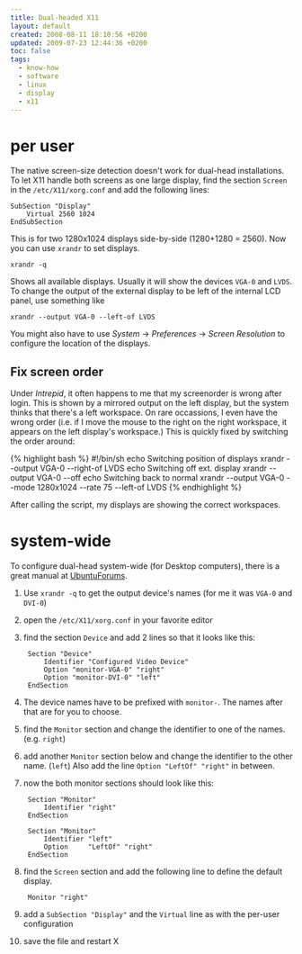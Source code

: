 ```yaml
---
title: Dual-headed X11
layout: default
created: 2008-08-11 18:10:56 +0200
updated: 2009-07-23 12:44:36 +0200
toc: false
tags:
  - know-how
  - software
  - linux
  - display
  - x11
---
```

per user
========

The native screen-size detection doesn't work for dual-head installations. To let X11 handle both screens as one large
display, find the section `Screen` in the `/etc/X11/xorg.conf` and add the following lines:

~~~
SubSection "Display"
    Virtual 2560 1024
EndSubSection
~~~

This is for two 1280x1024 displays side-by-side (1280+1280 = 2560). Now you can use `xrandr` to set displays.

    xrandr -q

Shows all available displays. Usually it will show the devices `VGA-0` and `LVDS`. To change the output of the external
display to be left of the internal LCD panel, use something like

    xrandr --output VGA-0 --left-of LVDS

You might also have to use *System* → *Preferences* → *Screen Resolution* to configure the location of the displays.


Fix screen order
----------------

Under *Intrepid*, it often happens to me that my screenorder is wrong after login. This is shown by a mirrored output on
the left display, but the system thinks that there's a left workspace. On rare occassions, I even have the wrong order
(i.e. if I move the mouse to the right on the right workspace, it appears on the left display's workspace.) This is
quickly fixed by switching the order around:

{% highlight bash %}
#!/bin/sh
echo Switching position of displays
xrandr --output VGA-0 --right-of LVDS
echo Switching off ext. display
xrandr --output VGA-0 --off
echo Switching back to normal
xrandr --output VGA-0 --mode 1280x1024 --rate 75 --left-of LVDS
{% endhighlight %}

After calling the script, my displays are showing the correct workspaces.


system-wide
===========

To configure dual-head system-wide (for Desktop computers), there is a great manual at [UbuntuForums](http://ph.ubuntuforums.com/showthread.php?t=826717).

1. Use `xrandr -q` to get the output device's names (for me it was `VGA-0` and `DVI-0`)
1. open the `/etc/X11/xorg.conf` in your favorite editor
1. find the section `Device` and add 2 lines so that it looks like this:  
  
        Section "Device"
            Identifier "Configured Video Device"
            Option "monitor-VGA-0" "right"
            Option "monitor-DVI-0" "left"
        EndSection
1. The device names have to be prefixed with `monitor-`. The names after that are for you to choose.
1. find the `Monitor` section and change the identifier to one of the names. (e.g. `right`)
1. add another `Monitor` section below and change the identifier to the other name. (`left`) Also add the
   line `Option "LeftOf" "right"` in between.
1. now the both monitor sections should look like this:  
  
        Section "Monitor"
            Identifier "right"
        EndSection
        
        Section "Monitor"
            Identifier "left"
            Option     "LeftOf" "right"
        EndSection
1. find the `Screen` section and add the following line to define the default display.  
  
        Monitor "right"
1. add a `SubSection "Display"` and the `Virtual` line as with the per-user configuration
1. save the file and restart X
